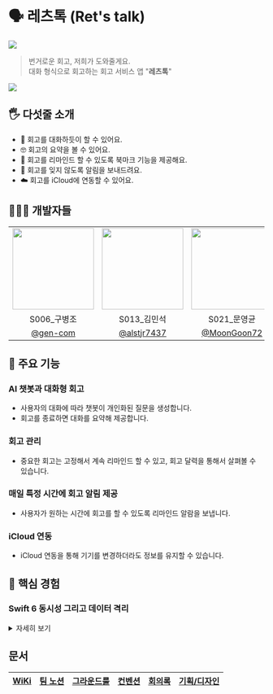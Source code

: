# 🗣️ 레츠톡 (Ret's talk)

<img src="https://github.com/user-attachments/assets/d73258bb-93f4-4dd7-8051-958d49816c77"/>

> 번거로운 회고, 저희가 도와줄게요. </br>
> 대화 형식으로 회고하는 회고 서비스 앱 "**레츠톡**"

<img src="https://github.com/user-attachments/assets/e974f1d1-db4a-4f02-91a3-e6ca8f417ea4"/>

## 🖐️ 다섯줄 소개

- 💬 회고를 대화하듯이 할 수 있어요.
- 🤓 회고의 요약을 볼 수 있어요.
- 🤔 회고를 리마인드 할 수 있도록 북마크 기능을 제공해요.
- 📳 회고를 잊지 않도록 알림을 보내드려요.
- ☁️ 회고를 iCloud에 연동할 수 있어요.

## 🧑🏻‍💻 개발자들

<table>
<tr>
    <td align="center"><img src="https://github.com/gen-com.png" width="160"></td>
    <td align="center"><img src="https://github.com/alstjr7437.png" width="160"></td>
    <td align="center"><img src="https://github.com/MoonGoon72.png" width="160"></td>
    <td align="center"><img src="https://github.com/1win2.png" width="160"></td>
</tr>
<tr>
    <td align="center">S006_구병조</td>
    <td align="center">S013_김민석</td>
    <td align="center">S021_문영균</td>
    <td align="center">S066_조한승</td>
</tr>
<tr>
    <td align="center"><a href="https://github.com/gen-com" target="_blank">@gen-com</a></td>
    <td align="center"><a href="https://github.com/alstjr7437" target="_blank">@alstjr7437</a></td>
    <td align="center"><a href="https://github.com/MoonGoon72" target="_blank">@MoonGoon72</a></td>
    <td align="center"><a href="https://github.com/1win2" target="_blank">@1win2</a></td>
</tr>
</table>

## 🙌 주요 기능

### AI 챗봇과 대화형 회고

- 사용자의 대화에 따라 챗봇이 개인화된 질문을 생성합니다.
- 회고를 종료하면 대화를 요약해 제공합니다.

### 회고 관리

- 중요한 회고는 고정해서 계속 리마인드 할 수 있고, 회고 달력을 통해서 살펴볼 수 있습니다.

### 매일 특정 시간에 회고 알림 제공

- 사용자가 원하는 시간에 회고를 할 수 있도록 리마인드 알람을 보냅니다.

### iCloud 연동

- iCloud 연동을 통해 기기를 변경하더라도 정보를 유지할 수 있습니다.

## 💾 핵심 경험

### Swift 6 동시성 그리고 데이터 격리

<details>
<summary>자세히 보기</summary>

저희의 애플리케이션은 회고 데이터를 관리합니다.

<img src="https://github.com/user-attachments/assets/66e871ce-82ee-4a9f-9720-084aad5b7e94" width="400">

회고를 관리하며 네트워크와 로컬 저장소의 비동기 작업들을 만나게 됩니다. 회고는 사용자에 요구에 의해 변하고, 화면에 보여줄 수 있도록 공유되어야 합니다.

즉, 여러 스레드에서 접근할 수 있는 가변 공유 데이터가 됩니다.

사용자가 신뢰할 수 있도록 데이터를 동시성의 상황에서 안전하게 관리해야 합니다.

동시성 코드는 올바르게 작성하기 힘들고, 유지 그리고 확장까지 하는 것은 더 큰 어려움입니다.

주요한 이유에서는 🔴**실행시간이 되어서야 뭔가 잘못되었다는 것을 알 수 있기 때문**입니다.

때로는 잘못 작성했는데, 실행 시간에 발견되지 않을 수도 있습니다.

---

애플에서도 이를 가엽게 여겨 2021년 Swift 동시성을 발표했고, 2024년 Swift 6가 나오며 동시성을 더 강화해 컴파일 시간에 데이터 경쟁을 감지할 수 있도록 했습니다.

이게 왜 가능할까요 ? 🟠**어떻게 실행시간에 알 수 있던 것을 정적인 컴파일 시간으로 가져올 수 있었을까요 ?**

이 부분에 대해 나름대로 해석을 해봤습니다. 잘못된 내용이 있을 수 있으며, 지적은 언제나 환영입니다.

이제부터 우리는 컴파일러가 되어 다음의 코드를 분석해 봅시다.

```swift
class BoostCamp {
    private(set) var campers: [Person]
    private let queue: DispatchQueue
    
    init() {
        campers = []
        queue = DispatchQueue(label: "com.naver.boostcamp.serialQueue")
    }
    
    func enroll(person: Person) {
        campers.append(person)
    }
}

// MARK: Conconrrency code

var naverBoostCamp = BoostCamp()

DispatchQueue.global().async {
    naverBoostCamp.enroll(Person("JK"))
}

DispatchQueue.global().async {
    naverBoostCamp.enroll(Person("BK"))
}
```

우리는 이 코드가 데이터 경쟁 문제를 야기할 수 있다는 것을 알 수 있지만, 컴파일러는 소스 코드를 바탕으로 어휘 구문 의미를 분석할 뿐, 실행 시간 데이터를 알 수 없습니다.

🔴만일 더 복잡한 사항이고, 우리도 데이터 경쟁이 발생할 수 있다는 상황을 인지하지 못했다면 아마 끔찍한 상황으로 이어질 것입니다.

그러면 컴파일러가 동시성 문제를 알 수 있도록 하기 위해서 필요한 것은 무엇일까요 ?

관련한 정보를 더 제공하면 되지 않을까요 ?

- ✅ 이 데이터는 동시성의 상황에서 안전하게 처리된다.
- 🛑 저 데이터는 동시성의 상황에서 안전하지 않아서 주의해야 한다.

---

그렇게 `actor`를 도입해서 🔵**타입을 확장**하고, 🔵**데이터 격리의 개념**을 얻습니다. 크게 두 영역으로 나눌 수 있는데,

- 비격리 영역(non-isolated domain)
- 격리 영역(actor-isolated domain)

이제 컴파일러는 🚨`비격리 영역 - 다중 접근 가능`, 🏝️`격리 영역 - 단일 접근만 허용`이라는 개념을 장착하고 동시성 문제를 파악할 수 있게 됩니다.

- 🚨비격리 → 🚨비격리: 다중 접근이 허용되는 곳끼리 문제는 없음.
- 🏝️격리 → 🚨비격리: 다중 접근이 허용되는 곳으로 가는 것은 문제 없음.
- 🏝️격리 → 같은 격리: 같은 격리 도메인에서 작업 수행은 문제 없음.

다음은 주의가 필요합니다.

- 🚨비격리 → 🏝️격리: 격리는 단일 접근만 허용하므로 차례를 기다려야함.
- 🏝️격리 → 🏝️다른 격리: 각 격리끼리도 단일 접근만 허용하므로 차례를 기다려야함.

격리간 소통하는 것은 위와 같이하면 됩니다.

---

격리가 다른 경우에 데이터를 전달해야 한다면 어떨까요 ?

그 데이터가 어떤 형식인가가 중요합니다. 데이터 경쟁에 위험이 있는 데이터라면 주고 받는 행위를 허용하지 않아야 합니다.

여기서 또 하나의 타입 개념을 도입합니다. 바로 `Sendable` !

보낼 수 있는 데이터, 더 자세하게는 🔵**안전하게 보낼 수 있는 데이터**를 의미합니다.

데이터 경쟁은 🔴**공유**되는 🔴**가변**데이터에 🔴**둘 이상의 접근에 하나 이상이 쓰기 작업**을 할 때 발생합니다.

그렇다면 데이터가 `Sendable`하기 위한 조건은 다음과 같습니다.

- 🟢 공유를 허용하지 않거나 → 순수 값타입(복사를 통한 전달)
- 🟢 값이 변하지 않거나 → 불변한 상수 값
- 🟢 상호 베타적 접근만 허용하거나 → 액터와 같은 타입

---

이제 다시 아래의 코드를 분석해 봅시다.

```swift
class BoostCamp {
    private(set) var campers: [Person]
    
    init() {
        campers = []
    }
    
    func enroll(person: Person) {
        campers.append(person)
    }
}

// MARK: Conconrrency code

var naverBoostCamp = BoostCamp()

Task {
    naverBoostCamp.enroll(Person("JK"))
}

Task {
    naverBoostCamp.enroll(Person("BK"))
}
```

BoostCamp라는 타입이 격리되어 있지 않음을 알 수 있습니다.

그리고 Task 동시성 환경에서 값을 변경하려 하는데, 이는 안전하지 않겠구나 판단할 수 있습니다.

이렇게 개념을 잡고 프로젝트에 적용해봤습니다.

![image](https://github.com/user-attachments/assets/e1381565-59ce-4668-ae1c-3a19c4de2b4a)

문제가 될 수 있는 부분을 살펴 봅시다.

회고 관리자와 회고 대화 관리자가 각각 격리가 되어 있습니다. 회고 대화 관리자는 회고 관리자로부터 회고 데이터를 받습니다. 그리고 회고 데이터는 둘 사이에서 계속 동기화가 되어야 합니다.

하지만 지금은 둘 사이가 격리되어 있습니다.

그래서 비동기의 상황에서 차례를 기다려야 합니다. 근데 변화가 여러번 생길 수 있으며 그때마다 비동기 태스크가 발생하면 문제가 됩니다.

![image](https://github.com/user-attachments/assets/761a7bad-fadd-4662-b2be-e3eeefacd4a7)

상호 베타적인 접근만 허용해서 저수준의 데이터 경쟁은 없는 것이 보장이 되지만, 🔴**여러개의 비동기 태스크가 어떤 순서로 수행되는지는 보장되지 않습니다.**

그렇게 고수준의 데이터 경쟁이 발생할 수 있습니다.

사실 이 둘 사이는 격리되어있을 이유가 없습니다. 둘은 의존관계에 있고, 상태 관리가 동기적으로 이뤄지는 것이 더욱 안전한 구조이기 때문입니다.

격리를 하는 것은 좋지만, 🟠**격리간의 데이터 송수신이 비동기가 되면서 문제가 될 수 있는 경우는 격리를 나누는 것이 좋은 선택은 아닙니다.**

정리를 하면,

![image](https://github.com/user-attachments/assets/941ed5cf-41bf-43b7-8873-bd2c3b42cea9)

격리는 두 영역으로, 메인 액터와 회고 액터로 나뉩니다.

메인 액터는 화면적 요소와 아주 가벼운 작업을 처리합니다.

회고 액터에서 네트워크, DB등의 무거운 작업을 처리하고 회고 데이터를 안전하게 보호합니다.

</details>

## 문서

| [WiKi](https://github.com/boostcampwm-2024/iOS01-boostproject/wiki) | [팀 노션](https://level-mole-239.notion.site/129124f2c5a480348bf1d5f4b1a4b5b7?pvs=4) | [그라운드룰](https://github.com/boostcampwm-2024/iOS01-boostproject/wiki/%EA%B7%B8%EB%9D%BC%EC%9A%B4%EB%93%9C%EB%A3%B0) | [컨벤션](https://github.com/boostcampwm-2024/iOS01-boostproject/wiki/%EC%BB%A8%EB%B2%A4%EC%85%98) | [회의록](https://level-mole-239.notion.site/129124f2c5a481cebb50e2ec49310ba2?pvs=4) | [기획/디자인](https://www.figma.com/design/zMfreNb94N10uKDHizHXF5/Ret's-Talk?node-id=66-1872&t=C78fv57BD0ACgwct-1) |
| :-----------------------------------------------------------------: | :----------------------------------------------------------------------------------: | :---------------------------------------------------------------------------------------------------------------------: | :-----------------------------------------------------------------------------------------------: | :---------------------------------------------------------------------------------: | :----------------------------------------------------------------------------------------------------------------: |
